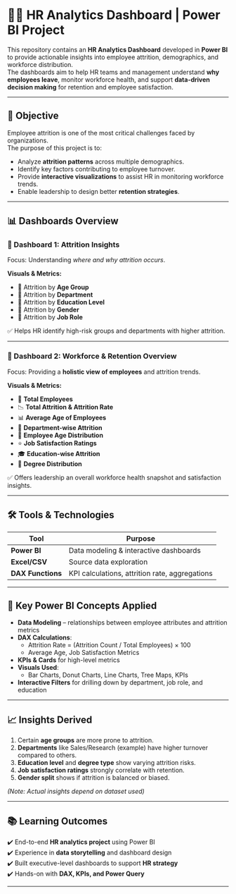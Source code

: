 # 👩‍💼 HR Analytics Dashboard | Power BI Project

This repository contains an **HR Analytics Dashboard** developed in **Power BI** to provide actionable insights into employee attrition, demographics, and workforce distribution.  
The dashboards aim to help HR teams and management understand **why employees leave**, monitor workforce health, and support **data-driven decision making** for retention and employee satisfaction.

---

## 🎯 Objective

Employee attrition is one of the most critical challenges faced by organizations.  
The purpose of this project is to:

- Analyze **attrition patterns** across multiple demographics.
- Identify key factors contributing to employee turnover.
- Provide **interactive visualizations** to assist HR in monitoring workforce trends.
- Enable leadership to design better **retention strategies**.

---

## 📊 Dashboards Overview

### 📌 Dashboard 1: **Attrition Insights**

Focus: Understanding *where and why attrition occurs*.

**Visuals & Metrics:**
- 🔹 Attrition by **Age Group**
- 🔹 Attrition by **Department**
- 🔹 Attrition by **Education Level**
- 🔹 Attrition by **Gender**
- 🔹 Attrition by **Job Role**

✅ Helps HR identify high-risk groups and departments with higher attrition.  

---

### 📌 Dashboard 2: **Workforce & Retention Overview**

Focus: Providing a **holistic view of employees** and attrition trends.

**Visuals & Metrics:**
- 👥 **Total Employees**
- 📉 **Total Attrition & Attrition Rate**
- 📊 **Average Age of Employees**
- 🏢 **Department-wise Attrition**
- 🎂 **Employee Age Distribution**
- ⭐ **Job Satisfaction Ratings**
- 🎓 **Education-wise Attrition**
- 📘 **Degree Distribution**

✅ Offers leadership an overall workforce health snapshot and satisfaction insights.

---

## 🛠️ Tools & Technologies

| Tool             | Purpose                           |
|------------------|-----------------------------------|
| **Power BI**     | Data modeling & interactive dashboards |
| **Excel/CSV**    | Source data exploration |
| **DAX Functions**| KPI calculations, attrition rate, aggregations |

---

## 🧮 Key Power BI Concepts Applied

- **Data Modeling** – relationships between employee attributes and attrition metrics
- **DAX Calculations**:
  - Attrition Rate = (Attrition Count / Total Employees) × 100
  - Average Age, Job Satisfaction Metrics
- **KPIs & Cards** for high-level metrics
- **Visuals Used**:
  - Bar Charts, Donut Charts, Line Charts, Tree Maps, KPIs
- **Interactive Filters** for drilling down by department, job role, and education

---

## 📈 Insights Derived

1. Certain **age groups** are more prone to attrition.  
2. **Departments** like Sales/Research (example) have higher turnover compared to others.  
3. **Education level** and **degree type** show varying attrition risks.  
4. **Job satisfaction ratings** strongly correlate with retention.  
5. **Gender split** shows if attrition is balanced or biased.  

*(Note: Actual insights depend on dataset used)*

---

## 📚 Learning Outcomes

✔️ End-to-end **HR analytics project** using Power BI  
✔️ Experience in **data storytelling** and dashboard design  
✔️ Built executive-level dashboards to support **HR strategy**  
✔️ Hands-on with **DAX, KPIs, and Power Query**  

---


